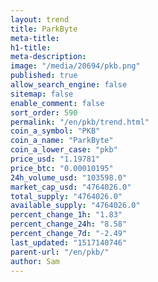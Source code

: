 ```yaml
---
layout: trend
title: ParkByte
meta-title: 
h1-title: 
meta-description: 
image: "/media/20694/pkb.png"
published: true
allow_search_engine: false
sitemap: false
enable_comment: false
sort_order: 590
permalink: "/en/pkb/trend.html"
coin_a_symbol: "PKB"
coin_a_name: "ParkByte"
coin_a_lower_case: "pkb"
price_usd: "1.19781"
price_btc: "0.00010195"
24h_volume_usd: "103598.0"
market_cap_usd: "4764026.0"
total_supply: "4764026.0"
available_supply: "4764026.0"
percent_change_1h: "1.83"
percent_change_24h: "8.58"
percent_change_7d: "-2.49"
last_updated: "1517140746"
parent-url: "/en/pkb/"
author: Sam
---
```


